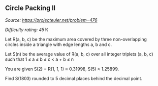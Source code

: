 Circle Packing II
-----------------

*Source: https://projecteuler.net/problem=476*


*Difficulty rating: 45%*

Let R(a, b, c) be the maximum area covered by three non-overlapping
circles inside a triangle with edge lengths a, b and c.

Let S(n) be the average value of R(a, b, c) over all integer triplets
(a, b, c) such that 1 ≤ a ≤ b ≤ c \< a + b ≤ n

You are given S(2) = R(1, 1, 1) ≈ 0.31998, S(5) ≈ 1.25899.

Find S(1803) rounded to 5 decimal places behind the decimal point.
